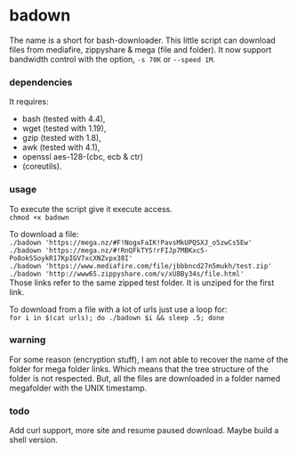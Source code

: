 # badown
The name is a short for bash-downloader.
This little script can download files from mediafire, zippyshare & mega (file and folder).
It now support bandwidth control with the option, `-s 70K` or `--speed 1M`.

### dependencies
It requires:
* bash (tested with 4.4), 
* wget (tested with 1.19), 
* gzip (tested with 1.8),
* awk  (tested with 4.1),
* openssl aes-128-(cbc, ecb & ctr)
* (coreutils).

### usage
To execute the script give it execute access.  
`chmod +x badown`
  
To download a file:  
`./badown 'https://mega.nz/#F!NogxFaIK!PavsMkUPQSXJ_o5zwCs5Ew'`  
`./badown 'https://mega.nz/#!RnQFkTYS!rFIJp7MBKxcS-Po8okSSoykR17KpIGV7xcXNZvpx38I'`  
`./badown 'https://www.mediafire.com/file/jbbbncd27n5mukh/test.zip'`  
`./badown 'http://www65.zippyshare.com/v/xU8By34s/file.html'`  
Those links refer to the same zipped test folder.
It is unziped for the first link.  
  
To download from a file with a lot of urls just use a loop for:  
`for i in $(cat urls); do ./badown $i && sleep .5; done`  


### warning
For some reason (encryption stuff), I am not able to recover the name of the folder for mega folder links.
Which means that the tree structure of the folder is not respected.
But, all the files are downloaded in a folder named megafolder with the UNIX timestamp.

### todo
Add curl support, more site and resume paused download.
Maybe build a shell version.
